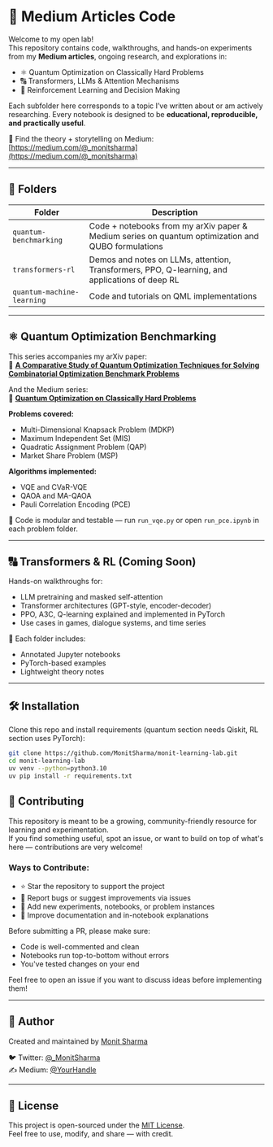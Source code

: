 # 🧠 Medium Articles Code

Welcome to my open lab!  
This repository contains code, walkthroughs, and hands-on experiments from my **Medium articles**, ongoing research, and explorations in:

- ⚛️ Quantum Optimization on Classically Hard Problems
- 🔠 Transformers, LLMs & Attention Mechanisms
- 🤖 Reinforcement Learning and Decision Making

Each subfolder here corresponds to a topic I’ve written about or am actively researching. Every notebook is designed to be **educational, reproducible, and practically useful**.

📄 Find the theory + storytelling on Medium:  
[https://medium.com/@_monitsharma](https://medium.com/@_monitsharma)

---

## 📂 Folders

| Folder                  | Description                                                                                           |
|------------------------|-------------------------------------------------------------------------------------------------------|
| `quantum-benchmarking` | Code + notebooks from my arXiv paper & Medium series on quantum optimization and QUBO formulations   |
| `transformers-rl`      | Demos and notes on LLMs, attention, Transformers, PPO, Q-learning, and applications of deep RL        |
| `quantum-machine-learning` | Code and tutorials on QML implementations|

---

## ⚛️ Quantum Optimization Benchmarking

This series accompanies my arXiv paper:  
📄 **[A Comparative Study of Quantum Optimization Techniques for Solving Combinatorial Optimization Benchmark Problems](https://arxiv.org/abs/2503.12121)**

And the Medium series:  
📰 **[Quantum Optimization on Classically Hard Problems](https://medium.com/@_MonitSharma)**

**Problems covered:**
- Multi-Dimensional Knapsack Problem (MDKP)
- Maximum Independent Set (MIS)
- Quadratic Assignment Problem (QAP)
- Market Share Problem (MSP)

**Algorithms implemented:**
- VQE and CVaR-VQE
- QAOA and MA-QAOA
- Pauli Correlation Encoding (PCE)

🧪 Code is modular and testable — run `run_vqe.py` or open `run_pce.ipynb` in each problem folder.

---

## 🔠 Transformers & RL (Coming Soon)

Hands-on walkthroughs for:
- LLM pretraining and masked self-attention
- Transformer architectures (GPT-style, encoder-decoder)
- PPO, A3C, Q-learning explained and implemented in PyTorch
- Use cases in games, dialogue systems, and time series

🧠 Each folder includes:
- Annotated Jupyter notebooks
- PyTorch-based examples
- Lightweight theory notes

---

## 🛠️ Installation

Clone this repo and install requirements (quantum section needs Qiskit, RL section uses PyTorch):

```bash
git clone https://github.com/MonitSharma/monit-learning-lab.git
cd monit-learning-lab
uv venv --python=python3.10
uv pip install -r requirements.txt
```


## 🤝 Contributing

This repository is meant to be a growing, community-friendly resource for learning and experimentation.  
If you find something useful, spot an issue, or want to build on top of what's here — contributions are very welcome!

### Ways to Contribute:
- ⭐ Star the repository to support the project
- 🐛 Report bugs or suggest improvements via issues
- 🧪 Add new experiments, notebooks, or problem instances
- 📖 Improve documentation and in-notebook explanations

Before submitting a PR, please make sure:
- Code is well-commented and clean
- Notebooks run top-to-bottom without errors
- You've tested changes on your end

Feel free to open an issue if you want to discuss ideas before implementing them!

---

## 👤 Author

Created and maintained by [Monit Sharma](https://github.com/MonitSharma)  

🐦 Twitter: [@_MonitSharma](https://twitter.com/_MonitSharma)  
✍️ Medium: [@YourHandle](https://medium.com/@_monitsharma)

---

## 📜 License

This project is open-sourced under the [MIT License](LICENSE).  
Feel free to use, modify, and share — with credit.
